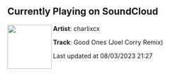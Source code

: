## Currently Playing on SoundCloud

[<img align="left" width="100" src="https://i1.sndcdn.com/artworks-faHqYmWhxiPh-0-t500x500.jpg">](https://soundcloud.com/charlixcx/good-ones-joel-corry-remix)

**Artist**: charlixcx 

**Track**: Good Ones (Joel Corry Remix)

Last updated at 08/03/2023 21:27
